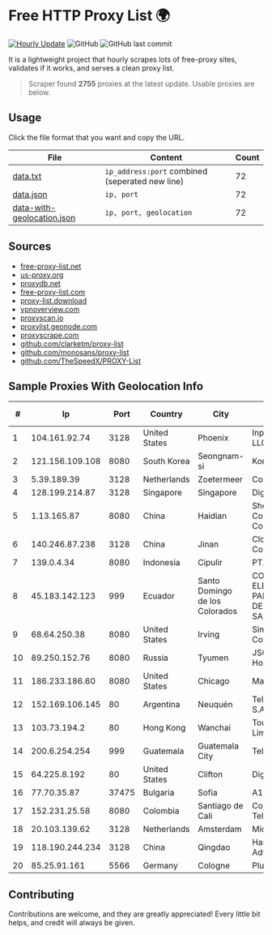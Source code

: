 
# Free HTTP Proxy List 🌍

[![Hourly Update](https://github.com/mertguvencli/http-proxy-list/actions/workflows/main.yml/badge.svg?branch=main)](https://github.com/mertguvencli/http-proxy-list/actions/workflows/main.yml)
![GitHub](https://img.shields.io/github/license/mertguvencli/http-proxy-list)
![GitHub last commit](https://img.shields.io/github/last-commit/mertguvencli/http-proxy-list)

It is a lightweight project that hourly scrapes lots of free-proxy sites, validates if it works, and serves a clean proxy list.


> Scraper found **2755** proxies at the latest update. Usable proxies are below.

## Usage

Click the file format that you want and copy the URL.


|File|Content|Count|
|----|-------|-----|
|[data.txt](https://raw.githubusercontent.com/mertguvencli/http-proxy-list/main/proxy-list/data.txt)|`ip_address:port` combined (seperated new line)|72|
|[data.json](https://raw.githubusercontent.com/mertguvencli/http-proxy-list/main/proxy-list/data.json)|`ip, port`|72|
|[data-with-geolocation.json](https://raw.githubusercontent.com/mertguvencli/http-proxy-list/main/proxy-list/data-with-geolocation.json)|`ip, port, geolocation`|72|

## Sources

* [free-proxy-list.net](https://free-proxy-list.net)
* [us-proxy.org](https://www.us-proxy.org)
* [proxydb.net](http://proxydb.net)
* [free-proxy-list.com](https://free-proxy-list.com/?page=&port=&type%5B%5D=http&type%5B%5D=https&up_time=0&search=Search)
* [proxy-list.download](https://www.proxy-list.download/HTTP)
* [vpnoverview.com](https://vpnoverview.com/privacy/anonymous-browsing/free-proxy-servers)
* [proxyscan.io](https://www.proxyscan.io)
* [proxylist.geonode.com](https://proxylist.geonode.com/api/proxy-list?limit=300&page=1&sort_by=lastChecked&sort_type=desc&protocols=http,https)
* [proxyscrape.com](https://api.proxyscrape.com/v2/?request=displayproxies&protocol=http&timeout=10000&country=all&ssl=all&anonymity=all)
* [github.com/clarketm/proxy-list](https://raw.githubusercontent.com/clarketm/proxy-list/master/proxy-list-raw.txt)
* [github.com/monosans/proxy-list](https://raw.githubusercontent.com/monosans/proxy-list/main/proxies/http.txt)
* [github.com/TheSpeedX/PROXY-List](https://raw.githubusercontent.com/TheSpeedX/PROXY-List/master/http.txt)


## Sample Proxies With Geolocation Info

|#|Ip|Port|Country|City|Internet Service Provider|
|-|--|----|-------|----|-------------------------|
|1|104.161.92.74|3128|United States|Phoenix|Input Output Flood LLC|
|2|121.156.109.108|8080|South Korea|Seongnam-si|Korea Telecom|
|3|5.39.189.39|3128|Netherlands|Zoetermeer|ColoCenter b.v.|
|4|128.199.214.87|3128|Singapore|Singapore|DigitalOcean, LLC|
|5|1.13.165.87|8080|China|Haidian|Shenzhen Tencent Computer Systems Company Limited|
|6|140.246.87.238|3128|China|Jinan|Cloud Computing Corporation|
|7|139.0.4.34|8080|Indonesia|Cipulir|PT. First Media, Tbk|
|8|45.183.142.123|999|Ecuador|Santo Domingo de los Colorados|COMPAÑIA ELECTROMECANICOS PARA EL DESARROLLO CSED SA|
|9|68.64.250.38|8080|United States|Irving|SimpleFiber Communications LLC|
|10|89.250.152.76|8080|Russia|Tyumen|JSC "ER-Telecom Holding"|
|11|186.233.186.60|8080|United States|Chicago|Maxihost LTDA|
|12|152.169.106.145|80|Argentina|Neuquén|Telecom Argentina S.A|
|13|103.73.194.2|80|Hong Kong|Wanchai|TouchPal HK Co., Limited|
|14|200.6.254.254|999|Guatemala|Guatemala City|Telgua|
|15|64.225.8.192|80|United States|Clifton|DigitalOcean, LLC|
|16|77.70.35.87|37475|Bulgaria|Sofia|A1 Bulgaria EAD|
|17|152.231.25.58|8080|Colombia|Santiago de Cali|Colombiatel Telecomunicaciones|
|18|20.103.139.62|3128|Netherlands|Amsterdam|Microsoft Corporation|
|19|118.190.244.234|3128|China|Qingdao|Hangzhou Alibaba Advertising Co|
|20|85.25.91.161|5566|Germany|Cologne|PlusServer GmbH|



## Contributing

Contributions are welcome, and they are greatly appreciated! Every
little bit helps, and credit will always be given.

